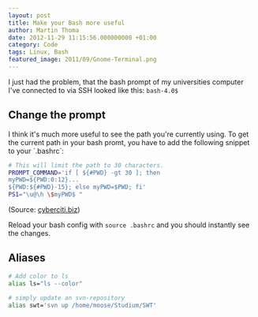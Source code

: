 ```yaml
---
layout: post
title: Make your Bash more useful
author: Martin Thoma
date: 2012-11-29 11:15:56.000000000 +01:00
category: Code
tags: Linux, Bash
featured_image: 2011/09/Gnome-Terminal.png
---
```

I just had the problem, that the bash prompt of my universities
computer I've connected to via SSH looked like this:
`bash-4.0$`

<h2>Change the prompt</h2>
I think it's much more useful to see the path you're currently using.
To get the current path in your bash promt, you have to add the
following snippet to your `.bashrc`:

```bash
# This will limit the path to 30 characters.
PROMPT_COMMAND='if [ ${#PWD} -gt 30 ]; then
myPWD=${PWD:0:12}...
${PWD:${#PWD}-15}; else myPWD=$PWD; fi'
PS1="\u@\h \$myPWD$ "
```

(Source: <a href="http://www.cyberciti.biz/tips/howto-linux-unix-bash-shell-setup-prompt.html">cyberciti.biz</a>)

Reload your bash config with `source .bashrc` and you should
instantly see the changes.

<h2>Aliases</h2>

```bash
# Add color to ls
alias ls="ls --color"
```

```bash
# simply update an svn-repository
alias swt='svn up /home/moose/Studium/SWT'
```
